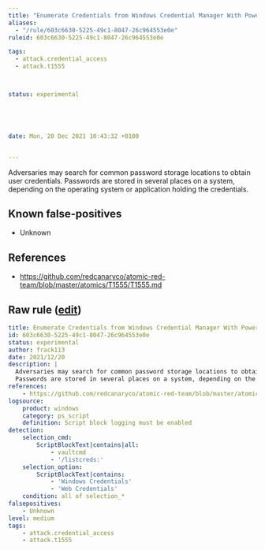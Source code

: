 ```yaml
---
title: "Enumerate Credentials from Windows Credential Manager With PowerShell"
aliases:
  - "/rule/603c6630-5225-49c1-8047-26c964553e0e"
ruleid: 603c6630-5225-49c1-8047-26c964553e0e

tags:
  - attack.credential_access
  - attack.t1555



status: experimental





date: Mon, 20 Dec 2021 10:43:32 +0100


---
```


Adversaries may search for common password storage locations to obtain user credentials.
Passwords are stored in several places on a system, depending on the operating system or application holding the credentials.


<!--more-->


## Known false-positives

* Unknown



## References

* https://github.com/redcanaryco/atomic-red-team/blob/master/atomics/T1555/T1555.md


## Raw rule ([edit](https://github.com/SigmaHQ/sigma/edit/master/rules/windows/powershell/powershell_script/posh_ps_enumerate_password_windows_credential_manager.yml))
```yaml
title: Enumerate Credentials from Windows Credential Manager With PowerShell
id: 603c6630-5225-49c1-8047-26c964553e0e
status: experimental
author: frack113
date: 2021/12/20
description: |
  Adversaries may search for common password storage locations to obtain user credentials.
  Passwords are stored in several places on a system, depending on the operating system or application holding the credentials.
references:
    - https://github.com/redcanaryco/atomic-red-team/blob/master/atomics/T1555/T1555.md
logsource:
    product: windows
    category: ps_script
    definition: Script block logging must be enabled
detection:
    selection_cmd:
        ScriptBlockText|contains|all: 
            - vaultcmd
            - '/listcreds:'
    selection_option:
        ScriptBlockText|contains:
            - 'Windows Credentials'
            - 'Web Credentials'
    condition: all of selection_*
falsepositives:
    - Unknown
level: medium
tags:
    - attack.credential_access
    - attack.t1555
```
